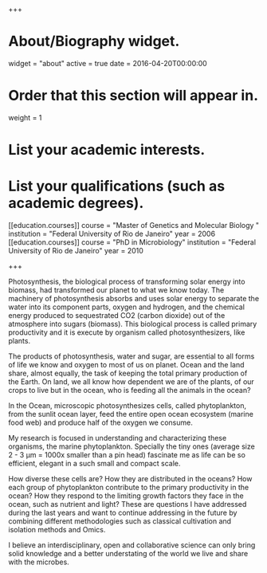 +++
# About/Biography widget.
widget = "about"
active = true
date = 2016-04-20T00:00:00

# Order that this section will appear in.
weight = 1

# List your academic interests.



# List your qualifications (such as academic degrees).
[[education.courses]]
  course = "Master of Genetics and Molecular Biology "
  institution = "Federal University of Rio de Janeiro"
  year = 2006
[[education.courses]]
  course = "PhD in Microbiology"
  institution = "Federal University of Rio de Janeiro"
  year = 2010
 
+++


Photosynthesis, the biological process of transforming solar energy into biomass, had transformed our planet to what we know today. The machinery of photosynthesis absorbs and uses solar energy to separate the water into its component parts, oxygen and hydrogen, and the chemical energy produced to sequestrated CO2 (carbon dioxide) out of the atmosphere into sugars (biomass). This biological process is called primary productivity and it is execute by organism called photosynthesizers, like plants. 

The products of photosynthesis, water and sugar, are essential to all forms of life we know and oxygen to most of us on planet.  Ocean and the land share, almost equally, the task of keeping the total primary production of the Earth.  On land, we all know how dependent we are of the plants, of our crops to live but in the ocean, who is feeding all the animals in the ocean? 

In the Ocean, microscopic photosynthesizes cells, called phytoplankton, from the sunlit ocean layer, feed the entire open ocean ecosystem (marine food web) and produce half of the oxygen we consume. 

My research is focused in understanding and characterizing these organisms, the marine phytoplankton. Specially the tiny ones (average size 2 - 3 µm = 1000x smaller than a pin head) fascinate me as life can be so efficient, elegant in a such small and compact scale.

How diverse these cells are? How they are distributed in the oceans? How each group of phytoplankton contribute to the primary productivity in the ocean? How they respond to the limiting growth factors they face in the ocean, such as nutrient and light? These are questions I have addressed during the last years and want to continue addressing in the future by combining different methodologies such as classical cultivation and isolation methods and Omics. 

I believe an interdisciplinary, open and collaborative science can only bring solid knowledge and a better understating of the world we live and share with the microbes.  

  
  

